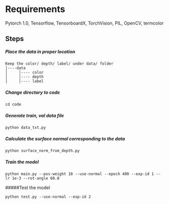 # Requirements
Pytorch 1.0, Tensorflow, TensorboardX, TorchVision, PIL, OpenCV, termcolor 

## Steps
##### Place the data in proper location
```buildoutcfg
Keep the color/ depth/ label/ under data/ folder
│----data
│     │---- color
│     │---- depth
│     │---- label
```
##### Change directory to code 
```buildoutcfg
cd code
```
##### Generate train, val data file
```buildoutcfg
python data_txt.py
```
##### Calculate the surface normal corresponding to the data
```buildoutcfg
python surface_norm_from_depth.py
```
##### Train the model
```buildoutcfg
python main.py --pos-weight 10 --use-normal --epoch 400 --exp-id 1 --lr 1e-3 --rot-angle 60.0
```
#####Test the model
```buildoutcfg
python test.py --use-normal --exp-id 2
```